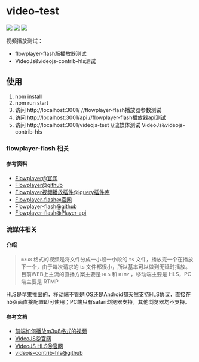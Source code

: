 # video-test

![](https://img.shields.io/badge/language-javascript-red.svg)
![](https://img.shields.io/badge/license-MIT-blue.svg)
![](https://img.shields.io/badge/repo%20size-19.64MB-green.svg)

视频播放测试：

* flowplayer-flash版播放器测试
* VideoJs&videojs-contrib-hls测试

## 使用

1. npm install
2. npm run start
3. 访问 http://localhost:3001/   //flowplayer-flash播放器参数测试
4. 访问 http://localhost:3001/api  //flowplayer-flash播放器api测试
5. 访问 http://localhost:3001/videojs-test  //流媒体测试 VideoJs&videojs-contrib-hls

### flowplayer-flash 相关

#### 参考资料

* [Flowplayer@官网](https://flowplayer.com/)
* [Flowplayer@github](https://github.com/flowplayer/flowplayer)
* [Flowplayer视频播放插件@jquery插件库](http://www.jq22.com/jquery-info6854)
* [Flowplayer-flash@官网](http://flash.flowplayer.org/)
* [Flowplayer-flash@github](https://github.com/flowplayer/flash)
* [Flowplayer-flash@Player-api](http://flash.flowplayer.org/documentation/api/player.html)

### 流媒体相关

#### 介绍

> `m3u8` 格式的视频是将文件分成一小段一小段的 `ts` 文件，播放完一个在播放下一个，由于每次请求的 ts 文件都很小，所以基本可以做到无延时播放。目前WEB上主流的直播方案主要是 `HLS` 和 `RTMP` ，移动端主要是 HLS，PC端主要是 RTMP

HLS是苹果推出的，移动端不管是IOS还是Android都天然支持HLS协议，直接在h5页面直接配置即可使用；PC端只有safari浏览器支持，其他浏览器均不支持。

#### 参考文档

* [前端如何播放m3u8格式的视频](https://blog.csdn.net/lch_cui/article/details/79688894)
* [VideoJS@官网](https://videojs.com/)
* [VideoJS HLS@官网](http://videojs.github.io/videojs-contrib-hls/)
* [videojs-contrib-hls@github](https://github.com/videojs/videojs-contrib-hls)
